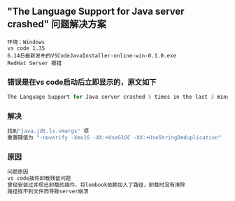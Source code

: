 ## "The Language Support for Java server crashed" 问题解决方案

```
环境：Windows
vs code 1.35
6.14日最新发布的VSCodeJavaInstaller-online-win-0.1.0.exe
RedHat Server 报错
```

### 错误是在vs code启动后立即显示的，原文如下

```java
The Language Support for Java server crashed 5 times in the last 3 minutes. The server will not be restarted
```
### 解决

```java
找到"java.jdt.ls.vmargs" 项
重置键值为 "-noverify -Xmx1G -XX:+UseG1GC -XX:+UseStringDeduplication"
```

### 原因

```java
问题原因
vs code插件卸载残留问题
曾经安装过并现已卸载的插件，将lombook依赖加入了路径，卸载时没有清除
路径找不到文件而导致server崩溃
```

